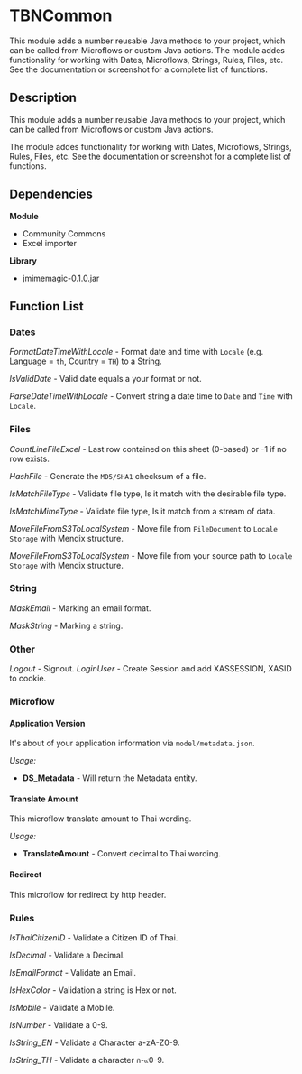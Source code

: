# TBNCommon
This module adds a number reusable Java methods to your project, which can be called from Microflows or custom Java actions. The module addes functionality for working with Dates, Microflows, Strings, Rules, Files, etc. See the documentation or screenshot for a complete list of functions.

## Description
This module adds a number reusable Java methods to your project, which can be called from Microflows or custom Java actions. 

The module addes functionality for working with Dates, Microflows, Strings, Rules, Files, etc. See the documentation or screenshot for a complete list of functions.
## Dependencies
**Module**
- Community Commons
- Excel importer

**Library**
- jmimemagic-0.1.0.jar
  
## Function List
### Dates

*FormatDateTimeWithLocale* - Format date and time with `Locale` (e.g. Language = `th`, Country = `TH`) to a String.

*IsValidDate* - Valid date equals a your format or not.

*ParseDateTimeWithLocale* - Convert string a date time to `Date` and `Time` with `Locale`.
  
### Files

*CountLineFileExcel* - Last row contained on this sheet (0-based) or -1 if no row exists.

*HashFile* - Generate the `MD5/SHA1` checksum of a file.

*IsMatchFileType* - Validate file type, Is it match with the desirable file type.

*IsMatchMimeType* - Validate file type, Is it match from a stream of data.

*MoveFileFromS3ToLocalSystem* - Move file from `FileDocument` to `Locale Storage` with Mendix structure.

*MoveFileFromS3ToLocalSystem* - Move file from your source path to `Locale Storage` with Mendix structure.

### String

*MaskEmail* - Marking an email format.

*MaskString* - Marking a string.

### Other

*Logout* - Signout.
*LoginUser* - Create Session and add XASSESSION, XASID to cookie.

### Microflow
#### Application Version
It's about of your application information via `model/metadata.json`.

*Usage:*
- **DS_Metadata** - Will return the Metadata entity.

#### Translate Amount
This microflow translate amount to Thai wording.

*Usage:*
- **TranslateAmount** - Convert decimal to Thai wording.

#### Redirect
This microflow for redirect by http header.

### Rules
*IsThaiCitizenID* - Validate a Citizen ID of Thai.

*IsDecimal* - Validate a Decimal.

*IsEmailFormat* - Validate an Email.

*IsHexColor* - Validation a string is Hex or not.

*IsMobile* - Validate a Mobile.

*IsNumber* - Validate a 0-9.

*IsString_EN* - Validate a Character a-zA-Z0-9.

*IsString_TH* - Validate a character ก-๙0-9.

